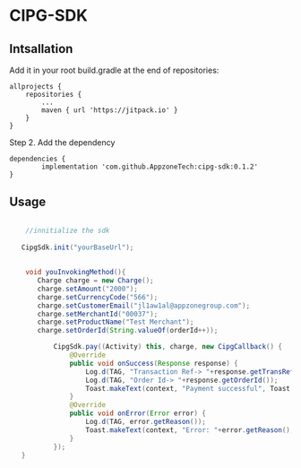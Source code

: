# CIPG-SDK

## Intsallation
Add it in your root build.gradle at the end of repositories:

	allprojects {
		repositories {
			...
			maven { url 'https://jitpack.io' }
		}
	}
Step 2. Add the dependency

	dependencies {
	        implementation 'com.github.AppzoneTech:cipg-sdk:0.1.2'
	}
  
 ## Usage
  
 ```java

     //innitialize the sdk 
     
    CipgSdk.init("yourBaseUrl");
  
  
     void youInvokingMethod(){
        Charge charge = new Charge();
        charge.setAmount("2000");
        charge.setCurrencyCode("566");
        charge.setCustomerEmail("jl1aw1al@appzonegroup.com");
        charge.setMerchantId("00037");
        charge.setProductName("Test Merchant");
        charge.setOrderId(String.valueOf(orderId++));

            CipgSdk.pay((Activity) this, charge, new CipgCallback() {
                @Override
                public void onSuccess(Response response) {
                    Log.d(TAG, "Transaction Ref-> "+response.getTransRef());
                    Log.d(TAG, "Order Id-> "+response.getOrderId());
                    Toast.makeText(context, "Payment successful", Toast.LENGTH_LONG).show();
                }
                @Override
                public void onError(Error error) {
                    Log.d(TAG, error.getReason());
                    Toast.makeText(context, "Error: "+error.getReason(), Toast.LENGTH_LONG).show();
                }
            });
    }  
  ```
